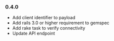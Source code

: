### 0.4.0 ###

* Add client identifier to payload
* Add rails 3.0 or higher requirement to gemspec
* Add rake task to verify connectivity
* Update API endpoint
